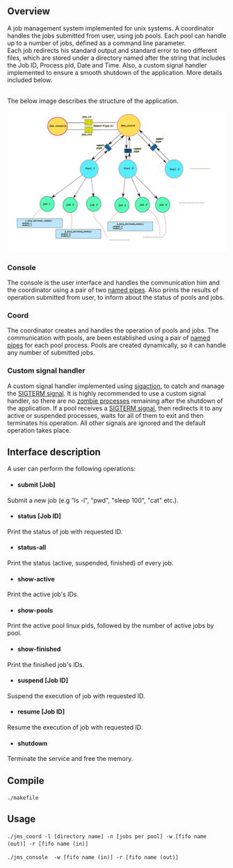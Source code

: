 ## Overview

A job management system implemented for unix systems. A coordinator handles the jobs submitted from user, using job pools. Each pool can handle up to a number of jobs, defined as a command line parameter. 
<br />
Each job redirects his standard output and standard error to two different files, which are stored under a directory named after the string that includes the Job ID, Process pid, Date and Time. Also, a custom signal handler implemented to ensure a smooth shutdown of the application. More details included below.

<br />
The below image describes the structure of the application.
<br />

![Jms](https://github.com/chanioxaris/Job-Management-System/blob/master/img/jms.png)



### Console

The console is the user interface and handles the communication him and the coordinator using a pair of two [named pipes](https://en.wikipedia.org/wiki/Named_pipe). Also prints the results of operation submitted from user, to inform about the status of pools and jobs.

### Coord

The coordinator creates and handles the operation of pools and jobs. The communication with pools, are been established using a pair of [named pipes](https://en.wikipedia.org/wiki/Named_pipe) for each pool process. Pools are created dynamically, so it can handle any number of submitted jobs.

 
### Custom signal handler

A custom signal handler implemented using [sigaction](https://en.wikipedia.org/wiki/Sigaction), to catch and manage the [SIGTERM signal](https://en.wikipedia.org/wiki/Signal_(IPC)). It is highly recommended to use a custom signal handler, so there are no [zombie processes](https://en.wikipedia.org/wiki/Zombie_process) remaining after the shutdown of the application. If a pool receives a [SIGTERM signal](https://en.wikipedia.org/wiki/Signal_(IPC)), then redirects it to any active or suspended processes, waits for all of them to exit and then terminates his operation. All other signals are ignored and the default operation takes place.



## Interface description

A user can perform the following operations:
- #### submit [Job]
Submit a new job (e.g "ls -l", "pwd", "sleep 100", "cat" etc.).
- #### status [Job ID]
Print the status of job with requested ID.
- #### status-all
Print the status (active, suspended, finished) of every job.
- #### show-active
Print the active job's IDs.
- #### show-pools
Print the active pool linux pids, followed by the number of active jobs by pool.
- #### show-finished
Print the finished job's IDs.
- #### suspend [Job ID]
Suspend the execution of job with requested ID.
- #### resume [Job ID]
Resume the execution of job with requested ID.
- #### shutdown
Terminate the service and free the memory.


## Compile

`./makefile`

## Usage

`./jms_coord -l [directory name] -n [jobs per pool] -w [fifo name (out)] -r [fifo name (in)]`

`./jms_console  -w [fifo name (in)] -r [fifo name (out)]`
